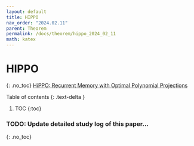 ```yaml
---
layout: default
title: HIPPO
nav_order: "2024.02.11"
parent: Theorem
permalink: /docs/theorem/hippo_2024_02_11
math: katex
---
```


# **HIPPO**
{: .no_toc}
[HiPPO: Recurrent Memory with Optimal Polynomial Projections](https://proceedings.neurips.cc/paper_files/paper/2020/file/102f0bb6efb3a6128a3c750dd16729be-Paper.pdf)

Table of contents
{: .text-delta }
1. TOC
{:toc}


### **TODO**: Update detailed study log of this paper...
{: .no_toc}
